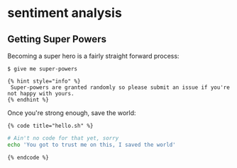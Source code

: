 # sentiment analysis

## Getting Super Powers

Becoming a super hero is a fairly straight forward process:

```
$ give me super-powers
```

```
{% hint style="info" %}
 Super-powers are granted randomly so please submit an issue if you're not happy with yours.
{% endhint %}
```
Once you're strong enough, save the world:

```
{% code title="hello.sh" %}
```

```bash
# Ain't no code for that yet, sorry
echo 'You got to trust me on this, I saved the world'
```
```
{% endcode %}
```


